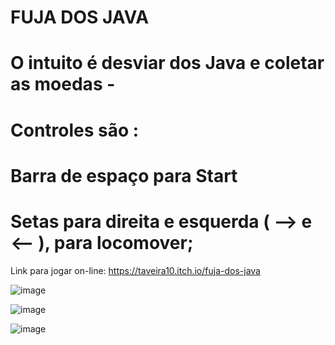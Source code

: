 # FUJA DOS JAVA
# O intuito é desviar dos Java e coletar as moedas - 
# Controles são : 
# Barra de espaço para Start
# Setas para direita e esquerda ( --> e <--  ), para locomover;
Link para jogar on-line: https://taveira10.itch.io/fuja-dos-java


![image](https://github.com/ItaloTaveira/Jogo/assets/135046881/cc644728-ab55-41a7-bb85-d45a3db84c3b)


![image](https://github.com/ItaloTaveira/Jogo/assets/135046881/ea2b5de3-e1e5-481e-81d2-af0f5e92c227)

![image](https://github.com/ItaloTaveira/Jogo/assets/135046881/23224156-0ba7-4edf-80b2-ef525821fda3)
